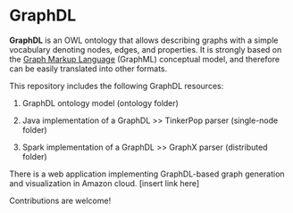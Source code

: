 # GraphDL

**GraphDL** is an OWL ontology that allows describing graphs with a simple vocabulary denoting nodes, edges, and properties. It is strongly based on the [Graph Markup Language](http://graphml.graphdrawing.org) (GraphML) conceptual model, and therefore can be easily translated into other formats.

 This repository includes the following GraphDL resources:

1. GraphDL ontology model (ontology folder)

2. Java implementation of a GraphDL >> TinkerPop parser (single-node folder)

3. Spark implementation of a GraphDL >> GraphX parser (distributed folder)

There is a web application implementing GraphDL-based graph generation and visualization in Amazon cloud. [insert link here]

Contributions are welcome!



